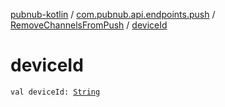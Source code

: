 [pubnub-kotlin](../../index.md) / [com.pubnub.api.endpoints.push](../index.md) / [RemoveChannelsFromPush](index.md) / [deviceId](./device-id.md)

# deviceId

`val deviceId: `[`String`](https://kotlinlang.org/api/latest/jvm/stdlib/kotlin/-string/index.html)